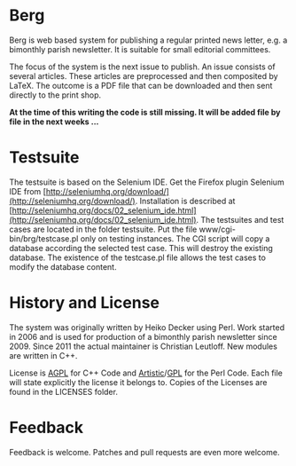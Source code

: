 Berg
====

Berg is web based system for publishing a regular printed news letter,
e.g. a bimonthly parish newsletter. It is suitable for small editorial
committees.

The focus of the system is the next issue to publish. An issue consists
of several articles. These articles are preprocessed and then composited
by LaTeX. The outcome is a PDF file that can be downloaded and then
sent directly to the print shop.

**At the time of this writing the code is still missing. It will be added file by file in the next weeks ...**


Testsuite
=========

The testsuite is based on the Selenium IDE. Get the Firefox plugin Selenium IDE
from [http://seleniumhq.org/download/](http://seleniumhq.org/download/).
Installation is described at [http://seleniumhq.org/docs/02_selenium_ide.html](http://seleniumhq.org/docs/02_selenium_ide.html).
The testsuites and test cases are located in the folder testsuite.
Put the file www/cgi-bin/brg/testcase.pl only on testing instances.
The CGI script will copy a database according the selected test case.
This will destroy the existing database. The existence of the testcase.pl
file allows the test cases to modify the database content.


History and License
===================

The system was originally written by Heiko Decker using Perl. Work started
in 2006 and is used for production of a bimonthly parish newsletter since 2009.
Since 2011 the actual maintainer is Christian Leutloff. New modules are
written in C++.

License is [AGPL](https://www.gnu.org/licenses/agpl-3.0) for C++ Code and
[Artistic](http://www.perlfoundation.org/artistic_license_2_0)/[GPL](https://www.gnu.org/licenses/gpl-3.0)
for the Perl Code. Each file will state explicitly the license it belongs to.
Copies of the Licenses are found in the LICENSES folder.


Feedback
========

Feedback is welcome. Patches and pull requests are even more welcome.


